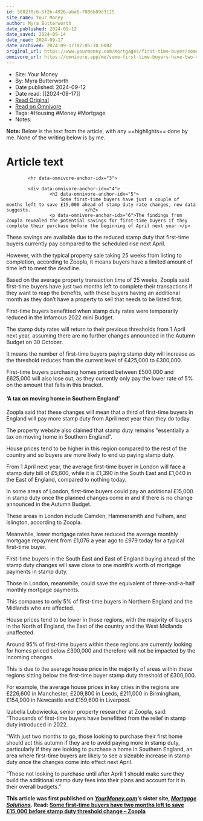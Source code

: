 ```yaml
---
id: 5082f8c6-5f2b-4926-aba6-7886b89d3115
site_name: Your Money
author: Myra Butterworth
date_published: 2024-09-12
date_saved: 2024-09-14
date_read: 2024-09-17
date_archived: 2024-09-17T07:05:10.000Z
original_url: https://www.yourmoney.com/mortgages/first-time-buyer/some-first-time-buyers-have-two-months-to-save-15000-in-stamp-duty/
omnivore_url: https://omnivore.app/me/some-first-time-buyers-have-two-months-to-save-15-000-in-stamp-d-191f182cf9d
---
```


 - Site: Your Money
 - By: Myra Butterworth
 - Date published: 2024-09-12
 - Date read: [[2024-09-17]]
 - [Read Original](https://www.yourmoney.com/mortgages/first-time-buyer/some-first-time-buyers-have-two-months-to-save-15000-in-stamp-duty/)
 - [Read on Omnivore](https://omnivore.app/me/some-first-time-buyers-have-two-months-to-save-15-000-in-stamp-d-191f182cf9d)
 - Tags:  #Housing  #Money  #Mortgage 
 - Notes: 

**Note:** Below is the text from the article, with any ==highlights== done by me. None of the writing below is by me.

# Article text
<DIV id="readability-content"><DIV data-omnivore-anchor-idx="1" class="page" id="readability-page-1"><div data-omnivore-anchor-idx="2">
            
            

            <hr data-omnivore-anchor-idx="3">

            <div data-omnivore-anchor-idx="4">
                    <h2 data-omnivore-anchor-idx="5">
                        Some first-time buyers have just a couple of months left to save £15,000 ahead of stamp duty rate changes, new data suggests.                    </h2>
                    <p data-omnivore-anchor-idx="6">The findings from Zoopla revealed the potential savings for first-time buyers if they complete their purchase before the beginning of April next year.</p>
<p data-omnivore-anchor-idx="7">These savings are available due to the reduced stamp duty that first-time buyers currently pay compared to the scheduled rise next April.</p>                    
                    
<p data-omnivore-anchor-idx="8">However, with the typical property sale taking 25 weeks from listing to completion, according to Zoopla, it means buyers have a limited amount of time left to meet the deadline.</p>
<p data-omnivore-anchor-idx="9">Based on the average property transaction time of 25 weeks, Zoopla said first-time buyers have just two months left to complete their transactions if they want to reap the benefits, with these buyers having an additional month as they don’t have a property to sell that needs to be listed first.</p>
<p data-omnivore-anchor-idx="10">First-time buyers benefitted when stamp duty rates were temporarily reduced in the infamous 2022 mini Budget.</p>
<p data-omnivore-anchor-idx="11">The stamp duty rates will return to their previous thresholds from 1 April next year, assuming there are no further changes announced in the Autumn Budget on 30 October.</p>
<p data-omnivore-anchor-idx="12">It means the number of first-time buyers paying stamp duty will increase as the threshold reduces from the current level of £425,000 to £300,000.</p>
<p data-omnivore-anchor-idx="13">First-time buyers purchasing homes priced between £500,000 and £625,000 will also lose out, as they currently only pay the lower rate of 5% on the amount that falls in this bracket.</p>
<h4 data-omnivore-anchor-idx="14">‘A tax on moving home in Southern England’</h4>
<p data-omnivore-anchor-idx="15">Zoopla said that these changes will mean that a third of first-time buyers in England will pay more stamp duty from April next year than they do today.</p>
<p data-omnivore-anchor-idx="16">The property website also claimed that stamp duty remains “essentially a tax on moving home in Southern England”.</p>
<p data-omnivore-anchor-idx="17">House prices tend to be higher in this region compared to the rest of the country and so buyers are more likely to end up paying stamp duty.</p>
<p data-omnivore-anchor-idx="18">From 1 April next year, the average first-time buyer in London will face a stamp duty bill of £5,600, while it is £1,390 in the South East and £1,040 in the East of England, compared to nothing today.</p>
<p data-omnivore-anchor-idx="19">In some areas of London, first-time buyers could pay an additional £15,000 in stamp duty once the planned changes come in and if there is no change announced in the Autumn Budget.</p>
<p data-omnivore-anchor-idx="20">These areas in London include Camden, Hammersmith and Fulham, and Islington, according to Zoopla.</p>
<p data-omnivore-anchor-idx="21">Meanwhile, lower mortgage rates have reduced the average monthly mortgage repayment from £1,076 a year ago to £979 today for a typical first-time buyer.</p>
<p data-omnivore-anchor-idx="22">First-time buyers&nbsp;in the South East and East of England buying ahead of the stamp duty changes will save close to one month’s worth of mortgage payments in stamp duty.</p>
<p data-omnivore-anchor-idx="23">Those in London, meanwhile, could save the equivalent of three-and-a-half monthly mortgage payments.</p>
<p data-omnivore-anchor-idx="24">This compares to only 5% of first-time buyers in Northern England and the Midlands who are affected.</p>
<p data-omnivore-anchor-idx="25">House prices tend to be lower in those regions, with the majority of buyers in the North of England, the East of the country and the West Midlands unaffected.</p>
<p data-omnivore-anchor-idx="26">Around 95% of first-time buyers within these regions are currently looking for homes priced below £300,000 and therefore will not be impacted by the incoming changes.</p>
<p data-omnivore-anchor-idx="27">This is due to the average house price in the majority of areas within these regions sitting below the first-time buyer stamp duty threshold of £300,000.</p>
<p data-omnivore-anchor-idx="28">For example, the average house prices in key cities in the regions are £226,600 in Manchester, £209,800 in Leeds, £211,000 in Birmingham, £154,900 in Newcastle and £159,600 in Liverpool.</p>
<p data-omnivore-anchor-idx="29">Izabella Lubowiecka, senior property researcher at Zoopla, said: “Thousands of first-time buyers have benefitted from the relief in stamp duty introduced in 2022.</p>
<p data-omnivore-anchor-idx="30">“With just two months to go, those looking to purchase their first home should act this autumn if they are to avoid paying more in stamp duty, particularly if they are looking to purchase a home in Southern England, an area where first-time buyers are likely to see a sizeable increase in stamp duty once the changes come into effect next April.</p>
<p data-omnivore-anchor-idx="31">“Those not looking to purchase until after April 1 should make sure they build the additional stamp duty fees into their plans and account for it in their overall budgets.”</p>
<p data-omnivore-anchor-idx="32"><strong data-omnivore-anchor-idx="33">This article was first published on <a data-omnivore-anchor-idx="34" href="https://www.yourmoney.com/"><em data-omnivore-anchor-idx="35">YourMoney.com</em></a>‘s sister site, <a data-omnivore-anchor-idx="36" href="https://www.mortgagesolutions.co.uk/" target="_blank" rel="noopener"><em data-omnivore-anchor-idx="37">Mortgage Solutions</em></a>. Read: <a data-omnivore-anchor-idx="38" href="https://www.mortgagesolutions.co.uk/news/2024/09/12/some-first-time-buyers-have-two-months-left-to-save-15000-before-stamp-duty-threshold-change-zoopla/" target="_blank" rel="noopener">Some first-time buyers have two months left to save £15,000 before stamp duty threshold change – Zoopla</a></strong></p>
                </div>
        </div></DIV></DIV>